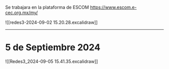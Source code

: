 Se trabajara en la plataforma de ESCOM
https://www.escom.e-cec.org.mx/my/


![[redes3-2024-09-02 15.20.28.excalidraw]]

---
# 5 de Septiembre 2024
 ![[Redes3_2024-09-05 15.41.35.excalidraw]]